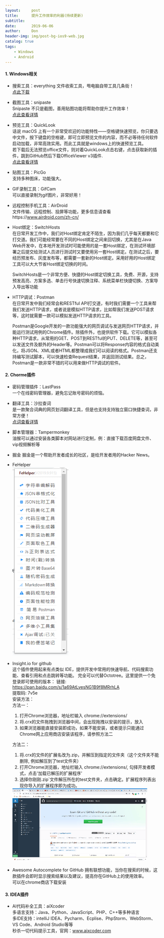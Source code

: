 ```yaml
---
layout:     post
title:      提升工作效率的利器(持续更新)
subtitle:   
date:       2019-06-06
author:     Don
header-img: img/post-bg-ios9-web.jpg
catalog: true
tags:
    - Windows
    - Android
---
```


#### 1. Windows相关  

- 搜索工具：everything
	文件收索工具，甩电脑自带工具几条街！  
	[点此下载](https://everything.en.softonic.com)

- 截图工具：snipaste  
	Snipaste 不只是截图，善用贴图功能将帮助你提升工作效率！  
	[点此查看详情](https://www.snipaste.com)

- 预览工具：QuickLook  
	话说 macOS 上有一个非常受欢迎的功能特性——空格键快速预览，你只要选中文件，按下键盘的空格键，即可立即预览文件的内容，而不必等待任何软件启动加载，非常高效实用。而此工具就是windows上的快速预览工具。  
	若下载后无法预览office文件，则对着QuickLook点击右键，点击获取新的插件，跳到GitHub然后下载OfficeViewer v3插件.  
	[点此查看详情](https://pooi.moe/QuickLook/)

- 贴图工具：PicGo  
	支持多种图床，功能强大。 

- GIF录制工具：GifCam  
	可以直接录制为gif图片，非常好用！
	
- 远程控制手机工具：AirDroid  
	文件传输、远程控制、投屏等功能，更多信息请查看https://www.airdroid.com/zh-cn/

- Host绑定：SwitchHosts    
	在日常开发工作中，我们对Host绑定肯定不陌生，因为我们几乎每天都要和它打交道。我们可能经常要在不同的Host绑定之间来回切换，尤其是在Java Web开发中，在本地开发测试时可能使用的是一套Host绑定，在测试环境部署之后提交给测试人员进行测试时又要使用另一套Host绑定。在测试之后，要经历预发布、灰度发布等，都需要一套新的Host绑定。采用好用的Host绑定工具可以大大节省Host绑定切换的时间。

	SwitchHosts是一个非常方便、快捷的Host绑定切换工具，免费、开源，支持预发高亮、方案多选、单击行号快速切换注释、系统菜单栏快捷切换、方案导入导出等功能

- HTTP调试：Postman    
	在日常开发中我们经常会和RESTful API打交道，有时我们需要一个工具来帮我们发送HTTP请求，或者说是模拟HTTP请求，比如帮我们发送POST请求等，这时就需要一款可以模拟发送HTTP请求的工具。

	Postman是Google开发的一款功能强大的网页调试与发送网页HTTP请求，并能运行测试用例的Chrome插件。除插件外，也提供软件下载。它可以模拟各种HTTP请求，从常用的GET、POST到RESTful的PUT、DELETE等，甚至可以发送文件及额外的Header等。Postman可以将Response内容的格式自动美化，将JSON、XML或者HTML都整理成我们可以阅读的格式。Postman还支持编写测试脚本，可以快速检查Request结果，并返回测试结果。总之，Postman是一款非常不错的可以用来做HTTP调试的软件。

#### 2. Chorme插件

- 密码管理插件：LastPass  
	一个在线密码管理器，避免忘记账号密码的烦恼。

- 翻译工具：沙拉查词  
	是一款聚合词典的网页划词翻译工具，但是也支持支持独立窗口快捷查词，非常方便！  
	[点词查看详情](https://github.com/crimx/ext-saladict/wiki)

- 脚本管理器：Tampermonkey  
	油猴可以通过安装各类脚本对网站进行定制，例：直接下载百度网盘文件、vip视频解析等

- 掘金
	掘金是一个帮助开发者成长的社区，是给开发者用的Hacker News。
- FeHelper  
	<img src="/img/article/fehelper.png"/>

- Insight.io for github  
	这个插件使用起来有点类似 IDE，提供开发中常用的快速导航、代码搜索功能、查看引用和点击跳转等功能。
	完全可以代替Octotree。这里提供一个免登录即可使用的版本：
	链接: <https://pan.baidu.com/s/1a69AtLvesNG1B9f8MRrhLA>   
	提取码: 7v5e   
	安装方法：  
	方法一：  
	1. 打开Chrome浏览器，地址栏输入 chrome://extensions/
	2. 将.crx的文件拖拽到浏览器中间，会出现拖拽以安装的提示，放入
	3. 如果浏览器能直接安装即成功，如果不能安装，或者提示只能通过Chrome网上应用商店安装该程序，请参照方法二   

	方法二：  
	1. 将.crx的文件的扩展名改为.zip，并解压到指定的文件夹（这个文件夹不能删除, 例如解压到了test文件夹）  
	2. 打开Chrome浏览器，地址栏输入 chrome://extensions/, 勾择开发者模式，点击'加载已解压的扩展程序'  
	3. 选择你刚刚.zip`文件解压所在的test文件夹，点击确定。扩展程序列表出现你导入的扩展程序即为成功。  
	<img src="/img/article/insightio.gif"/>

- Awesome Autocomplete for GitHub
	拥有联想功能，当你在搜索的时候，这款插件会即时显示搜索结果以及建议，提高你在GitHub上的使用效率。  
	可以在chrome商店下载安装

#### 3. IDEA插件

- AI代码补全工具：aiXcoder  
多语言支持：Java、Python、JavaScript、PHP、C++等多种语言  
多IDE支持：intelliJ IDEA、Pycharm、Ecplise、PhpStorm、WebStorm、VS Code、Android Studio等等  
秒杀一切代码提示工具，官网：www.aixcoder.com  
